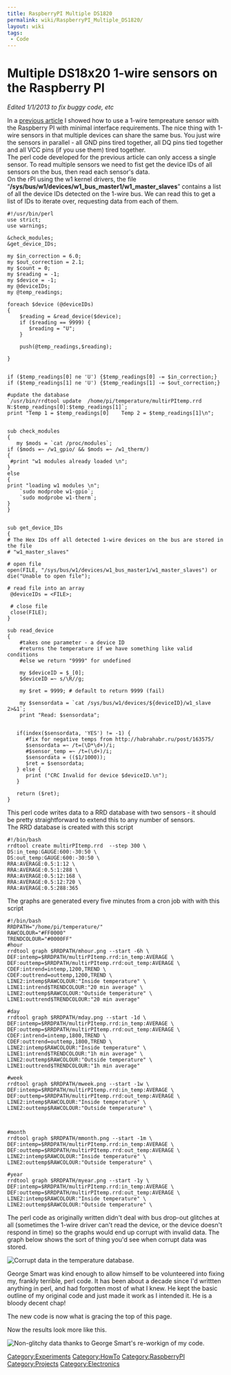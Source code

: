 ```yaml
---
title: RaspberryPI Multiple DS1820
permalink: wiki/RaspberryPI_Multiple_DS1820/
layout: wiki
tags:
 - Code
---
```


Multiple DS18x20 1-wire sensors on the Raspberry PI
===================================================

*Edited 1/1/2013 to fix buggy code, etc*

In a [previous article](/wiki/RaspberryPI_DS1820 "wikilink") I showed how to
use a 1-wire tempreature sensor with the Raspberry PI with minimal
interface requirements. The nice thing with 1-wire sensors in that
multiple devices can share the same bus. You just wire the sensors in
parallel - all GND pins tired together, all DQ pins tied together and
all VCC pins (if you use them) tired together.  
The perl code developed for the previous article can only access a
single sensor. To read multiple sensors we need to fist get the device
IDs of all sensors on the bus, then read each sensor's data.  
On the rPI using the w1 kernel drivers, the file
“**/sys/bus/w1/devices/w1\_bus\_master1/w1\_master\_slaves**” contains a
list of all the device IDs detected on the 1-wire bus. We can read this
to get a list of IDs to iterate over, requesting data from each of
them.  

    #!/usr/bin/perl
    use strict;
    use warnings;

    &check_modules;
    &get_device_IDs;

    my $in_correction = 6.0;
    my $out_correction = 2.1;
    my $count = 0;
    my $reading = -1;
    my $device = -1;
    my @deviceIDs;
    my @temp_readings;

    foreach $device (@deviceIDs)
    {
        $reading = &read_device($device);
        if ($reading == 9999) {
           $reading = "U";
        }
                
        push(@temp_readings,$reading);
              
    }


    if ($temp_readings[0] ne 'U') {$temp_readings[0] -= $in_correction;}
    if ($temp_readings[1] ne 'U') {$temp_readings[1] -= $out_correction;}

    #update the database
    `/usr/bin/rrdtool update  /home/pi/temperature/multirPItemp.rrd N:$temp_readings[0]:$temp_readings[1]`;
    print "Temp 1 = $temp_readings[0]    Temp 2 = $temp_readings[1]\n";


    sub check_modules
    {
       my $mods = `cat /proc/modules`;
    if ($mods =~ /w1_gpio/ && $mods =~ /w1_therm/)
    {
     #print "w1 modules already loaded \n";
    }
    else 
    {
    print "loading w1 modules \n";
        `sudo modprobe w1-gpio`;
        `sudo modprobe w1-therm`;
    } 
    }


    sub get_device_IDs
    {
    # The Hex IDs off all detected 1-wire devices on the bus are stored in the file
    # "w1_master_slaves"    

    # open file
    open(FILE, "/sys/bus/w1/devices/w1_bus_master1/w1_master_slaves") or die("Unable to open file");
     
    # read file into an array
     @deviceIDs = <FILE>;
     
     # close file 
     close(FILE);
    }

    sub read_device
    {
        #takes one parameter - a device ID
        #returns the temperature if we have something like valid conditions
        #else we return "9999" for undefined

        my $deviceID = $_[0];
        $deviceID =~ s/\R//g;
     
        my $ret = 9999; # default to return 9999 (fail)
       
        my $sensordata = `cat /sys/bus/w1/devices/${deviceID}/w1_slave 2>&1`;
        print "Read: $sensordata";


       if(index($sensordata, 'YES') != -1) {
          #fix for negative temps from http://habrahabr.ru/post/163575/
          $sensordata =~ /t=(\D*\d+)/i;
          #$sensor_temp =~ /t=(\d+)/i;
          $sensordata = (($1/1000));
          $ret = $sensordata;
       } else {
          print ("CRC Invalid for device $deviceID.\n");
       }

       return ($ret);
    }

This perl code writes data to a RRD database with two sensors - it
should be pretty straightforward to extend this to any number of
sensors.  
The RRD database is created with this script  

    #!/bin/bash
    rrdtool create multirPItemp.rrd  --step 300 \
    DS:in_temp:GAUGE:600:-30:50 \
    DS:out_temp:GAUGE:600:-30:50 \
    RRA:AVERAGE:0.5:1:12 \
    RRA:AVERAGE:0.5:1:288 \
    RRA:AVERAGE:0.5:12:168 \
    RRA:AVERAGE:0.5:12:720 \
    RRA:AVERAGE:0.5:288:365

The graphs are generated every five minutes from a cron job with with
this script  

    #!/bin/bash
    RRDPATH="/home/pi/temperature/"
    RAWCOLOUR="#FF0000"
    TRENDCOLOUR="#0000FF"
    #hour
    rrdtool graph $RRDPATH/mhour.png --start -6h \
    DEF:intemp=$RRDPATH/multirPItemp.rrd:in_temp:AVERAGE \
    DEF:outtemp=$RRDPATH/multirPItemp.rrd:out_temp:AVERAGE \
    CDEF:intrend=intemp,1200,TREND \
    CDEF:outtrend=outtemp,1200,TREND \
    LINE2:intemp$RAWCOLOUR:"Inside temperature" \
    LINE1:intrend$TRENDCOLOUR:"20 min average" \
    LINE2:outtemp$RAWCOLOUR:"Outside temperature" \
    LINE1:outtrend$TRENDCOLOUR:"20 min average"

    #day
    rrdtool graph $RRDPATH/mday.png --start -1d \
    DEF:intemp=$RRDPATH/multirPItemp.rrd:in_temp:AVERAGE \
    DEF:outtemp=$RRDPATH/multirPItemp.rrd:out_temp:AVERAGE \
    CDEF:intrend=intemp,1800,TREND \
    CDEF:outtrend=outtemp,1800,TREND \
    LINE2:intemp$RAWCOLOUR:"Inside temperature" \
    LINE1:intrend$TRENDCOLOUR:"1h min average" \
    LINE2:outtemp$RAWCOLOUR:"Outside temperature" \
    LINE1:outtrend$TRENDCOLOUR:"1h min average"

    #week
    rrdtool graph $RRDPATH/mweek.png --start -1w \
    DEF:intemp=$RRDPATH/multirPItemp.rrd:in_temp:AVERAGE \
    DEF:outtemp=$RRDPATH/multirPItemp.rrd:out_temp:AVERAGE \
    LINE2:intemp$RAWCOLOUR:"Inside temperature" \
    LINE2:outtemp$RAWCOLOUR:"Outside temperature" \



    #month
    rrdtool graph $RRDPATH/mmonth.png --start -1m \
    DEF:intemp=$RRDPATH/multirPItemp.rrd:in_temp:AVERAGE \
    DEF:outtemp=$RRDPATH/multirPItemp.rrd:out_temp:AVERAGE \
    LINE2:intemp$RAWCOLOUR:"Inside temperature" \
    LINE2:outtemp$RAWCOLOUR:"Outside temperature" \

    #year
    rrdtool graph $RRDPATH/myear.png --start -1y \
    DEF:intemp=$RRDPATH/multirPItemp.rrd:in_temp:AVERAGE \
    DEF:outtemp=$RRDPATH/multirPItemp.rrd:out_temp:AVERAGE \
    LINE2:intemp$RAWCOLOUR:"Inside temperature" \
    LINE2:outtemp$RAWCOLOUR:"Outside temperature" \

The perl code as originally written didn't deal with bus drop-out
glitches at all (sometimes the 1-wire driver can't read the device, or
the device doesn't respond in time) so the graphs would end up corrupt
with invalid data. The graph below shows the sort of thing you'd see
when corrupt data was stored.

![Corrupt data in the temperature
database.](Outday_copy.png "Corrupt data in the temperature database.")

George Smart was kind enough to allow himself to be volunteered into
fixing my, frankly terrible, perl code. It has been about a decade since
I'd writtten anything in perl, and had forgotten most of what I knew. He
kept the basic outline of my original code and just made it work as
I intended it. He is a bloody decent chap!

The new code is now what is gracing the top of this page.

Now the results look more like this.

![Non-glitchy data thanks to George Smart's re-workign of my
code.](Outday.png "Non-glitchy data thanks to George Smart's re-workign of my code.")

<Category:Experiments> <Category:HowTo> <Category:RaspberryPI>
<Category:Projects> <Category:Electronics>
